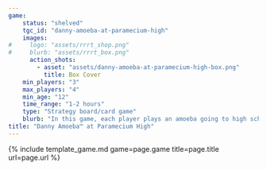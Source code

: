 ```yaml
---
game:
    status: "shelved"
    tgc_id: "danny-amoeba-at-paramecium-high"
    images:
#     logo: "assets/rrrt_shop.png"
#     blurb: "assets/rrrt_box.png"
      action_shots:
        - asset: "assets/danny-amoeba-at-paramecium-high-box.png"
          title: Box Cover
    min_players: "3"
    max_players: "4"
    min_age: "12"
    time_range: "1-2 hours"
    type: "Strategy board/card game"
    blurb: "In this game, each player plays an amoeba going to high school at Paramecium High.  In order to succeed, you need to keep up both your academic gradeas as well as your social standing - and hope you don't fall too far behind during summer vacation!"
title: "Danny Amoeba™ at Paramecium High"
---
```

{% include template_game.md game=page.game title=page.title url=page.url %}
